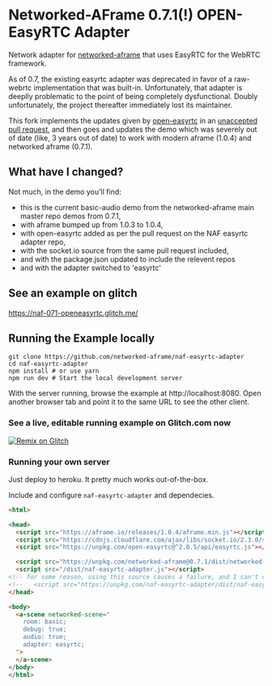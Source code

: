 # Networked-AFrame 0.7.1(!) OPEN-EasyRTC Adapter

Network adapter for [networked-aframe](https://github.com/networked-aframe/networked-aframe) that uses EasyRTC for the WebRTC framework.

As of 0.7, the existing easyrtc adapter was deprecated in favor of a raw-webrtc implementation that was built-in. Unfortunately, that adapter is deeplly problematic to the point of being completely dysfunctional. Doubly unfortunately, the project thereafter immediately lost its maintainer.

This fork implements the updates given by [open-easyrtc](https://github.com/open-easyrtc/naf-easyrtc-adapter/tree/open-easyrtc) in an [unaccepted pull request](https://github.com/networked-aframe/naf-easyrtc-adapter/pull/2), and then goes and updates the demo which was severely out of date (like, 3 years out of date) to work with modern aframe (1.0.4) and networked aframe (0.7.1).

## What have I changed?

Not much, in the demo you'll find:

- this is the current basic-audio demo from the networked-aframe main master repo demos from 0.7.1,
- with aframe bumped up from 1.0.3 to 1.0.4,
- with open-easyrtc added as per the pull request on the NAF easyrtc adapter repo,
- with the socket.io source from the same pull request included,
- and with the package.json updated to include the relevent repos
- and with the adapter switched to 'easyrtc'

## See an example on glitch

https://naf-071-openeasyrtc.glitch.me/

## Running the Example locally

```
git clone https://github.com/networked-aframe/naf-easyrtc-adapter
cd naf-easyrtc-adapter
npm install # or use yarn
npm run dev # Start the local development server
```

With the server running, browse the example at http://localhost:8080. Open another browser tab and point it to the same URL to see the other client.

### See a live, editable running example on Glitch.com now

[![Remix on Glitch](https://cdn.glitch.com/2703baf2-b643-4da7-ab91-7ee2a2d00b5b%2Fremix-button.svg)](https://glitch.com/edit/#!/remix/naf-071-openeasyrtc)

### Running your own server

Just deploy to heroku. It pretty much works out-of-the-box.

Include and configure `naf-easyrtc-adapter` and dependecies.

```html
<html>

<head>
  <script src="https://aframe.io/releases/1.0.4/aframe.min.js"></script>
  <script src="https://cdnjs.cloudflare.com/ajax/libs/socket.io/2.3.0/socket.io.slim.js"></script>
  <script src="https://unpkg.com/open-easyrtc@^2.0.5/api/easyrtc.js"></script>

  <script src="https://unpkg.com/networked-aframe@0.7.1/dist/networked-aframe.js"></script>  
  <script src="/dist/naf-easyrtc-adapter.js"></script>
<!-- for some reason, using this source causes a failure, and I can't currently think of why that is: -->
<!--   <script src="https://unpkg.com/naf-easyrtc-adapter/dist/naf-easyrtc-adapter.min.js"></script>  -->
</head>

<body>
  <a-scene networked-scene="
    room: basic;
    debug: true;
    audio: true;
    adapter: easyrtc;
  ">
  </a-scene>
</body>
</html>
```
